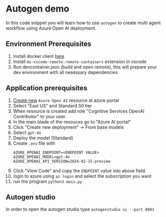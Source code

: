 # Autogen demo

In  this code snippet you will learn how to use `autogen` to create multi agent workflow using Azure Open AI deployment.


## Environment Prerequisites
1. Install docker client [here](https://docs.docker.com/desktop/)
2. Install `ms-vscode-remote.remote-containers` extension in vscode
3. Run devcontainer.json (build and open remote), this will prepare your dev environment with all nesessary dependencies


## Application prerequisites
1. [Create new](https://ms.portal.azure.com/#create/Microsoft.CognitiveServicesOpenAI) `Azure Open AI` resource at azure portal
2. Select "East US" and Standard S0 tier
3. When resource is created add role "Cognitive Services OpenAI Contributor" to your user.
4. In the main blade of the resouces go to "Azure AI portal"
5. Click "Create new deployment" -> From base models
6. Select `gpt-4o`
7. Deploy the model (Standard)
8. Create `.env` file with 
    ```
    AZURE_OPENAI_ENDPOINT=<ENDPOINT VALUE>
    AZURE_OPENAI_MODEL=gpt-4o
    AZURE_OPENAI_API_VERSION=2024-02-15-preview
    ```
8. Click "View Code" and copy the `ENDPOINT` value into above field.
9. login to azure using `az login` and select the subscription you want
10. run the program ```python3 main.py```

## Autogen studio
In order to open the autogen studio type `autogenstudio ui --port 8081`